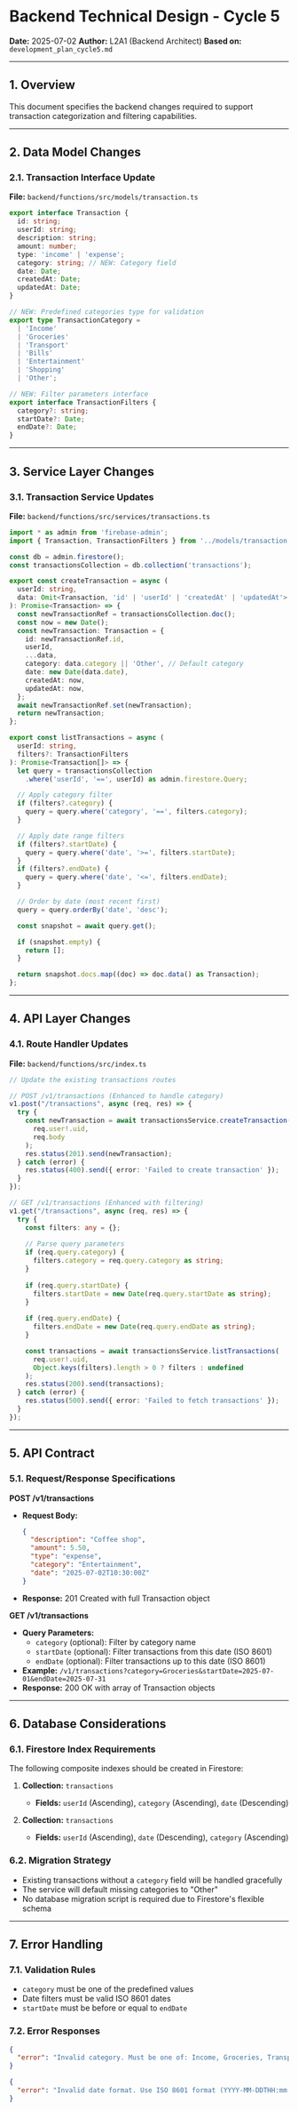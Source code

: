 # Backend Technical Design - Cycle 5

**Date:** 2025-07-02
**Author:** L2A1 (Backend Architect)
**Based on:** `development_plan_cycle5.md`

---

## 1. Overview

This document specifies the backend changes required to support transaction categorization and filtering capabilities.

---

## 2. Data Model Changes

### 2.1. Transaction Interface Update

**File:** `backend/functions/src/models/transaction.ts`

```typescript
export interface Transaction {
  id: string;
  userId: string;
  description: string;
  amount: number;
  type: 'income' | 'expense';
  category: string; // NEW: Category field
  date: Date;
  createdAt: Date;
  updatedAt: Date;
}

// NEW: Predefined categories type for validation
export type TransactionCategory = 
  | 'Income'
  | 'Groceries'
  | 'Transport'
  | 'Bills'
  | 'Entertainment'
  | 'Shopping'
  | 'Other';

// NEW: Filter parameters interface
export interface TransactionFilters {
  category?: string;
  startDate?: Date;
  endDate?: Date;
}
```

---

## 3. Service Layer Changes

### 3.1. Transaction Service Updates

**File:** `backend/functions/src/services/transactions.ts`

```typescript
import * as admin from 'firebase-admin';
import { Transaction, TransactionFilters } from '../models/transaction';

const db = admin.firestore();
const transactionsCollection = db.collection('transactions');

export const createTransaction = async (
  userId: string,
  data: Omit<Transaction, 'id' | 'userId' | 'createdAt' | 'updatedAt'>
): Promise<Transaction> => {
  const newTransactionRef = transactionsCollection.doc();
  const now = new Date();
  const newTransaction: Transaction = {
    id: newTransactionRef.id,
    userId,
    ...data,
    category: data.category || 'Other', // Default category
    date: new Date(data.date),
    createdAt: now,
    updatedAt: now,
  };
  await newTransactionRef.set(newTransaction);
  return newTransaction;
};

export const listTransactions = async (
  userId: string,
  filters?: TransactionFilters
): Promise<Transaction[]> => {
  let query = transactionsCollection
    .where('userId', '==', userId) as admin.firestore.Query;

  // Apply category filter
  if (filters?.category) {
    query = query.where('category', '==', filters.category);
  }

  // Apply date range filters
  if (filters?.startDate) {
    query = query.where('date', '>=', filters.startDate);
  }
  if (filters?.endDate) {
    query = query.where('date', '<=', filters.endDate);
  }

  // Order by date (most recent first)
  query = query.orderBy('date', 'desc');

  const snapshot = await query.get();

  if (snapshot.empty) {
    return [];
  }

  return snapshot.docs.map((doc) => doc.data() as Transaction);
};
```

---

## 4. API Layer Changes

### 4.1. Route Handler Updates

**File:** `backend/functions/src/index.ts`

```typescript
// Update the existing transactions routes

// POST /v1/transactions (Enhanced to handle category)
v1.post("/transactions", async (req, res) => {
  try {
    const newTransaction = await transactionsService.createTransaction(
      req.user!.uid, 
      req.body
    );
    res.status(201).send(newTransaction);
  } catch (error) {
    res.status(400).send({ error: 'Failed to create transaction' });
  }
});

// GET /v1/transactions (Enhanced with filtering)
v1.get("/transactions", async (req, res) => {
  try {
    const filters: any = {};
    
    // Parse query parameters
    if (req.query.category) {
      filters.category = req.query.category as string;
    }
    
    if (req.query.startDate) {
      filters.startDate = new Date(req.query.startDate as string);
    }
    
    if (req.query.endDate) {
      filters.endDate = new Date(req.query.endDate as string);
    }

    const transactions = await transactionsService.listTransactions(
      req.user!.uid,
      Object.keys(filters).length > 0 ? filters : undefined
    );
    res.status(200).send(transactions);
  } catch (error) {
    res.status(500).send({ error: 'Failed to fetch transactions' });
  }
});
```

---

## 5. API Contract

### 5.1. Request/Response Specifications

**POST /v1/transactions**
- **Request Body:**
  ```json
  {
    "description": "Coffee shop",
    "amount": 5.50,
    "type": "expense",
    "category": "Entertainment",
    "date": "2025-07-02T10:30:00Z"
  }
  ```
- **Response:** 201 Created with full Transaction object

**GET /v1/transactions**
- **Query Parameters:**
  - `category` (optional): Filter by category name
  - `startDate` (optional): Filter transactions from this date (ISO 8601)
  - `endDate` (optional): Filter transactions up to this date (ISO 8601)
- **Example:** `/v1/transactions?category=Groceries&startDate=2025-07-01&endDate=2025-07-31`
- **Response:** 200 OK with array of Transaction objects

---

## 6. Database Considerations

### 6.1. Firestore Index Requirements

The following composite indexes should be created in Firestore:

1. **Collection:** `transactions`
   - **Fields:** `userId` (Ascending), `category` (Ascending), `date` (Descending)
   
2. **Collection:** `transactions`
   - **Fields:** `userId` (Ascending), `date` (Descending), `category` (Ascending)

### 6.2. Migration Strategy

- Existing transactions without a `category` field will be handled gracefully
- The service will default missing categories to "Other"
- No database migration script is required due to Firestore's flexible schema

---

## 7. Error Handling

### 7.1. Validation Rules

- `category` must be one of the predefined values
- Date filters must be valid ISO 8601 dates
- `startDate` must be before or equal to `endDate`

### 7.2. Error Responses

```json
{
  "error": "Invalid category. Must be one of: Income, Groceries, Transport, Bills, Entertainment, Shopping, Other"
}
```

```json
{
  "error": "Invalid date format. Use ISO 8601 format (YYYY-MM-DDTHH:mm:ssZ)"
}
``` 